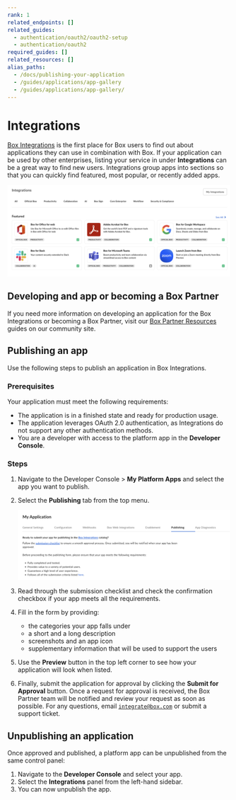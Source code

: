 ```yaml
---
rank: 1
related_endpoints: []
related_guides:
  - authentication/oauth2/oauth2-setup
  - authentication/oauth2
required_guides: []
related_resources: []
alias_paths:
  - /docs/publishing-your-application
  - /guides/applications/app-gallery
  - /guides/applications/app-gallery/
---
```


# Integrations

[Box Integrations][app-center] is the first place for Box users to find out
about applications they can use in combination with Box. If your
application can be used by other enterprises, listing your service in
under **Integrations** can be a great way to find new users.
Integrations group apps into sections so that you can
quickly find featured, most popular, or recently added apps.

  ![Integrations](./images/box-integrations.png)

## Developing and app or becoming a Box Partner

If you need more information on developing an application for the Box Integrations or becoming a Box Partner, visit our [Box Partner Resources][bp] guides on our community site.

## Publishing an app

Use the following steps to publish an application in Box Integrations.

### Prerequisites

Your application must meet the following requirements:

* The application is in a finished state and ready for production usage.
* The application leverages OAuth 2.0 authentication, as Integrations do not support any other authentication methods.
* You are a developer with access to the platform app in the **Developer Console**.

### Steps

1. Navigate to the Developer Console > **My Platform Apps** and select the app you want to publish.
2. Select the **Publishing** tab from the top menu.

    ![Publishing tab for an application](./images/publishing-app.png)

3. Read through the submission checklist and check the confirmation checkbox if your app meets all the requirements.
4. Fill in the form by providing:

    * the categories your app falls under
    * a short and a long description 
    * screenshots and an app icon
    * supplementary information that will be used to support the users

5. Use the **Preview** button in the top left corner to see how your application will look when listed.
6. Finally, submit the application for approval by clicking the **Submit for Approval** button. Once a request for approval is received, the Box Partner team will be notified and review your request as soon as possible. For any questions, email [`integrate@box.com`][email] or submit a support ticket.

## Unpublishing an application

Once approved and published, a platform app can be unpublished from the same
control panel:

1. Navigate to the **Developer Console** and select your app. 
2. Select the **Integrations** panel from the left-hand sidebar.
3. You can now unpublish the app.

[app-center]: https://app.box.com/services
[email]: mailto:integrate@box.com
[bp]: https://support.box.com/hc/en-us/sections/21356597387539-Box-Partner-Programs

